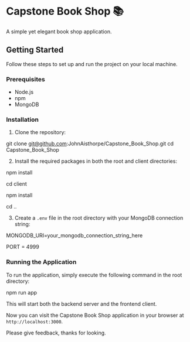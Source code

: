 # Capstone Book Shop 📚

A simple yet elegant book shop application.

## Getting Started

Follow these steps to set up and run the project on your local machine.

### Prerequisites

- Node.js
- npm
- MongoDB

### Installation

1. Clone the repository:

git clone git@github.com:JohnAisthorpe/Capstone_Book_Shop.git
cd Capstone_Book_Shop

2. Install the required packages in both the root and client directories:

npm install

cd client

npm install

cd ..

3. Create a `.env` file in the root directory with your MongoDB connection string:

MONGODB_URI=your_mongodb_connection_string_here

PORT = 4999

### Running the Application

To run the application, simply execute the following command in the root directory:

npm run app

This will start both the backend server and the frontend client.

Now you can visit the Capstone Book Shop application in your browser at `http://localhost:3000`.

Please give feedback, thanks for looking.

